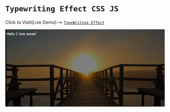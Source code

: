 # ``` Typewriting Effect CSS JS ```

Click to Visit(Live Demo)--> <a href="https://intrepid-ishan.github.io/Typewriting-Effect/cool.html">``` TypeWriting Effect ```</a> 

![Type Writing Animation](https://github.com/intrepid-ishan/Typewriting-Effect/blob/master/gif/typewriting_effect.gif)

